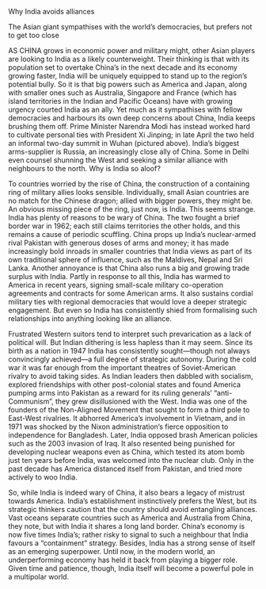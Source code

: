 Why India avoids alliances

The Asian giant sympathises with the world’s democracies, but prefers not to get too close

AS CHINA grows in economic power and military might, other Asian players are looking to India as a likely counterweight. Their thinking is that with its population set to overtake China’s in the next decade and its economy growing faster, India will be uniquely equipped to stand up to the region’s potential bully. So it is that big powers such as America and Japan, along with smaller ones such as Australia, Singapore and France (which has island territories in the Indian and Pacific Oceans) have with growing urgency courted India as an ally. Yet much as it sympathises with fellow democracies and harbours its own deep concerns about China, India keeps brushing them off. Prime Minister Narendra Modi has instead worked hard to cultivate personal ties with President Xi Jinping; in late April the two held an informal two-day summit in Wuhan (pictured above). India’s biggest arms-supplier is Russia, an increasingly close ally of China. Some in Delhi even counsel shunning the West and seeking a similar alliance with neighbours to the north. Why is India so aloof?

To countries worried by the rise of China, the construction of a containing ring of military allies looks sensible. Individually, small Asian countries are no match for the Chinese dragon; allied with bigger powers, they might be. An obvious missing piece of the ring, just now, is India. This seems strange. India has plenty of reasons to be wary of China. The two fought a brief border war in 1962; each still claims territories the other holds, and this remains a cause of periodic scuffling. China props up India’s nuclear-armed rival Pakistan with generous doses of arms and money; it has made increasingly bold inroads in smaller countries that India views as part of its own traditional sphere of influence, such as the Maldives, Nepal and Sri Lanka. Another annoyance is that China also runs a big and growing trade surplus with India. Partly in response to all this, India has warmed to America in recent years, signing small-scale military co-operation agreements and contracts for some American arms. It also sustains cordial military ties with regional democracies that would love a deeper strategic engagement. But even so India has consistently shied from formalising such relationships into anything looking like an alliance.

Frustrated Western suitors tend to interpret such prevarication as a lack of political will. But Indian dithering is less hapless than it may seem. Since its birth as a nation in 1947 India has consistently sought—though not always convincingly achieved—a full degree of strategic autonomy. During the cold war it was far enough from the important theatres of Soviet-American rivalry to avoid taking sides. As Indian leaders then dabbled with socialism, explored friendships with other post-colonial states and found America pumping arms into Pakistan as a reward for its ruling generals’ “anti-Communism”, they grew disillusioned with the West. India was one of the founders of the Non-Aligned Movement that sought to form a third pole to East-West rivalries. It abhorred America’s involvement in Vietnam, and in 1971 was shocked by the Nixon administration’s fierce opposition to independence for Bangladesh. Later, India opposed brash American policies such as the 2003 invasion of Iraq. It also resented being punished for developing nuclear weapons even as China, which tested its atom bomb just ten years before India, was welcomed into the nuclear club. Only in the past decade has America distanced itself from Pakistan, and tried more actively to woo India.

So, while India is indeed wary of China, it also bears a legacy of mistrust towards America. India’s establishment instinctively prefers the West, but its strategic thinkers caution that the country should avoid entangling alliances. Vast oceans separate countries such as America and Australia from China, they note, but with India it shares a long land border. China’s economy is now five times India’s; rather risky to signal to such a neighbour that India favours a “containment” strategy. Besides, India has a strong sense of itself as an emerging superpower. Until now, in the modern world, an underperforming economy has held it back from playing a bigger role. Given time and patience, though, India itself will become a powerful pole in a multipolar world.